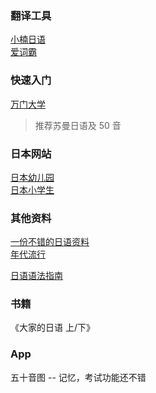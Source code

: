 
### 翻译工具
[小楠日语](http://o-oo.net.cn/)   
[爱词霸](http://jp.iciba.com/)   

### 快速入门
[万门大学](https://www.wanmen.org/)  
> 推荐苏曼日语及 50 音

### 日本网站
[日本幼儿园](http://happylilac.net/kisetsu-sozai.html)  
[日本小学生](http://happylilac.net/syogaku.html)  

### 其他资料
[一份不错的日语资料](http://web.ydu.edu.tw/~uchiyama/data/)  
[年代流行](http://nendai-ryuukou.com/)  

[日语语法指南](https://res.wokanxing.info/jpgramma/)    

### 书籍
《大家的日语 上/下》

### App
五十音图 -- 记忆，考试功能还不错  

